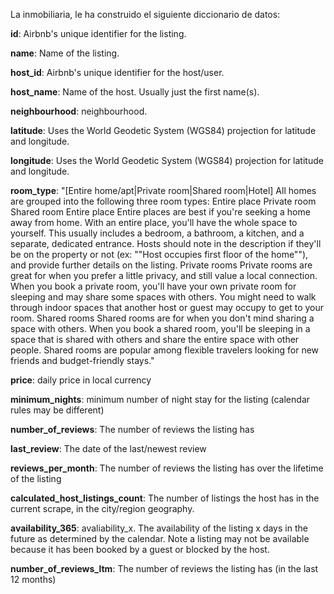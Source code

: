 La inmobiliaria, le ha construido el siguiente diccionario de datos:

**id**: Airbnb's unique identifier for the listing.

**name**: Name of the listing.

**host_id**: Airbnb's unique identifier for the host/user.

**host_name**: Name of the host. Usually just the first name(s).

**neighbourhood**: neighbourhood.

**latitude**: Uses the World Geodetic System (WGS84) projection for latitude and longitude.

**longitude**: Uses the World Geodetic System (WGS84) projection for latitude and longitude.

**room_type**: "[Entire home/apt|Private room|Shared room|Hotel] All homes are grouped into the following three room types: Entire place Private room Shared room Entire place Entire places are best if you're seeking a home away from home. With an entire place, you'll have the whole space to yourself. This usually includes a bedroom, a bathroom, a kitchen, and a separate, dedicated entrance. Hosts should note in the description if they'll be on the property or not (ex: ""Host occupies first floor of the home""), and provide further details on the listing. Private rooms Private rooms are great for when you prefer a little privacy, and still value a local connection. When you book a private room, you'll have your own private room for sleeping and may share some spaces with others. You might need to walk through indoor spaces that another host or guest may occupy to get to your room. Shared rooms Shared rooms are for when you don't mind sharing a space with others. When you book a shared room, you'll be sleeping in a space that is shared with others and share the entire space with other people. Shared rooms are popular among flexible travelers looking for new friends and budget-friendly stays."

**price**: daily price in local currency

**minimum_nights**: minimum number of night stay for the listing (calendar rules may be
different)

**number_of_reviews**: The number of reviews the listing has

**last_review**: The date of the last/newest review

**reviews_per_month**: The number of reviews the listing has over the lifetime of the listing

**calculated_host_listings_count**: The number of listings the host has in the current scrape, in the city/region geography.

**availability_365**: avaliability_x. The availability of the listing x days in the future as determined by the calendar. Note a listing may not be available because it has been booked by a guest or blocked by the host.

**number_of_reviews_ltm**: The number of reviews the listing has (in the last 12 months)
